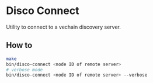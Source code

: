 # Disco Connect

Utility to connect to a vechain discovery server.

## How to

``` bash
make
bin/disco-connect <node ID of remote server>
# verbose mode
bin/disco-connect <node ID of remote server> --verbose
```

